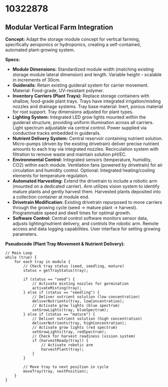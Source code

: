 # 10322878

## Modular Vertical Farm Integration

**Concept:** Adapt the storage module concept for vertical farming, specifically aeroponics or hydroponics, creating a self-contained, automated plant-growing system.

**Specs:**

*   **Module Dimensions:** Standardized module width (matching existing storage module lateral dimension) and length. Variable height – scalable in increments of 30cm.
*   **Guiderails:** Retain existing guiderail system for carrier movement.  Material: Food-grade, UV-resistant polymer.
*   **Inventory Carriers (Plant Trays):** Replace storage containers with shallow, food-grade plant trays.  Trays have integrated irrigation/misting nozzles and drainage systems.  Tray base material: Inert, porous material for root support. Tray dimensions adjusted for plant types.
*   **Lighting System:**  Integrated LED grow lights mounted *within* the guiderail structure, providing uniform illumination across all carriers. Light spectrum adjustable via central control.  Power supplied via conductive tracks embedded in guiderails.
*   **Nutrient Delivery System:**  Central reservoir containing nutrient solution. Micro-pumps (driven by the existing drivetrain) deliver precise nutrient amounts to each tray via integrated nozzles. Recirculation system with filtration to remove waste and maintain solution pH/EC.
*   **Environmental Control:**  Integrated sensors (temperature, humidity, CO2) within each module.  Ventilation fans (powered by drivetrain) for air circulation and humidity control.  Optional: Integrated heating/cooling elements for temperature regulation.
*   **Automated Harvesting:**  Extend the drivetrain to include a robotic arm (mounted on a dedicated carrier). Arm utilizes vision system to identify mature plants and gently harvest them. Harvested plants deposited into a collection container at module end.
*   **Drivetrain Modification:** Existing drivetrain repurposed to move carriers through the growing cycle (seed -> mature plant -> harvest). Programmable speed and dwell times for optimal growth. 
*   **Software Control:**  Central control software monitors sensor data, adjusts lighting/nutrient delivery, and controls the robotic arm.  Remote access and data logging capabilities. User interface for setting growing parameters.

**Pseudocode (Plant Tray Movement & Nutrient Delivery):**

```
// Main Loop
while (true) {
    for each tray in module {
        // Check tray status (seed, seedling, mature)
        status = getTrayStatus(tray);

        if (status == "seed") {
            // Activate misting nozzles for germination
            activateMisting(tray);
        } else if (status == "seedling") {
            // Deliver nutrient solution (low concentration)
            deliverNutrients(tray, lowConcentration);
            // Activate grow lights (blue spectrum)
            setGrowLights(tray, blueSpectrum);
        } else if (status == "mature") {
            // Deliver nutrient solution (high concentration)
            deliverNutrients(tray, highConcentration);
            // Activate grow lights (red spectrum)
            setGrowLights(tray, redSpectrum);
            // Check for harvest readiness (vision system)
            if (harvestReady(tray)) {
                // Activate robotic arm
                harvestPlant(tray);
            }
        }

        // Move tray to next position in cycle
        moveTray(tray, nextPosition);
    }
}
```